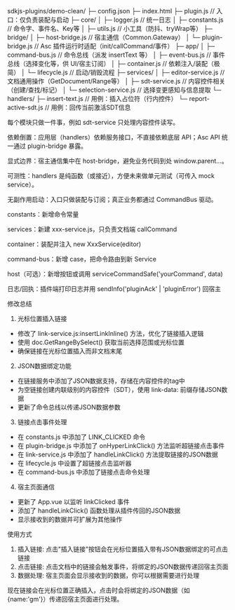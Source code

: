 sdkjs-plugins/demo-clean/
├─ config.json
├─ index.html
├─ plugin.js                  // 入口：仅负责装配与启动
├─ core/
│  ├─ logger.js               // 统一日志
│  ├─ constants.js            // 命令字、事件名、Key等
│  ├─ utils.js                // 小工具（防抖、tryWrap等）
├─ bridge/
│  ├─ host-bridge.js          // 宿主通信（Common.Gateway）
│  └─ plugin-bridge.js        // Asc 插件运行时适配（init/callCommand/事件）
├─ app/
│  ├─ command-bus.js          // 命令总线（派发 insertText 等）
│  ├─ event-bus.js            // 事件总线（选择变化等，供 UI/宿主订阅）
│  ├─ container.js            // 依赖注入/装配（极简）
│  └─ lifecycle.js            // 启动/销毁流程
├─ services/
│  ├─ editor-service.js       // 文档通用操作（GetDocument/Range等）
│  ├─ sdt-service.js          // 内容控件相关（创建/查找/标记）
│  └─ selection-service.js    // 选择变更感知与信息提取
└─ handlers/
   ├─ insert-text.js          // 用例：插入占位符（行内控件）
   └─ report-active-sdt.js    // 用例：回传当前激活SDT信息



每个模块只做一件事，例如 sdt-service 只处理内容控件读写。

依赖倒置：应用层（handlers）依赖服务接口，不直接依赖底层 API；Asc API 统一通过 plugin-bridge 暴露。

显式边界：宿主通信集中在 host-bridge，避免业务代码到处 window.parent...。

可测性：handlers 是纯函数（或接近），方便未来做单元测试（可传入 mock service）。

无副作用启动：入口只做装配与订阅；真正业务都通过 CommandBus 驱动。




constants：新增命令常量

services：新建 xxx-service.js，只负责文档端 callCommand

container：装配并注入 new XxxService(editor)

command-bus：新增 case，把命令路由到新 Service

host（可选）：新增按钮或调用 serviceCommandSafe('yourCommand', data)

日志/回执：插件端打印日志并用 sendInfo('pluginAck' | 'pluginError') 回宿主




修改总结

  1. 光标位置插入链接

  - 修改了 link-service.js:insertLinkInline() 方法，优化了链接插入逻辑
  - 使用 doc.GetRangeBySelect() 获取当前选择范围或光标位置
  - 确保链接在光标位置插入而非文档末尾

  2. JSON数据绑定功能

  - 在链接服务中添加了JSON数据支持，存储在内容控件的tag中
  - 为空链接创建内联级别的内容控件（SDT），使用 link-data: 前缀存储JSON数据
  - 更新了命令总线以传递JSON数据参数

  3. 链接点击事件处理

  - 在 constants.js 中添加了 LINK_CLICKED 命令
  - 在 plugin-bridge.js 中添加了 onHyperLinkClick() 方法监听超链接点击事件
  - 在 link-service.js 中添加了 handleLinkClick() 方法提取链接的JSON数据
  - 在 lifecycle.js 中设置了超链接点击监听器
  - 在 command-bus.js 中添加了链接点击命令处理

  4. 宿主页面通信

  - 更新了 App.vue 以监听 linkClicked 事件
  - 添加了 handleLinkClick() 函数处理从插件传回的JSON数据
  - 显示接收到的数据并可扩展为其他操作

  使用方式

  1. 插入链接: 点击"插入链接"按钮会在光标位置插入带有JSON数据绑定的可点击链接
  2. 点击链接: 点击文档中的链接会触发事件，将绑定的JSON数据传递回宿主页面
  3. 数据处理: 宿主页面会显示接收到的数据，你可以根据需要进行处理

  现在链接会在光标位置正确插入，点击时会将绑定的JSON数据（如 {name:'gm'}）传递回宿主页面进行处理。
  